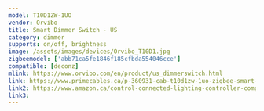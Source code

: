 ```yaml
---
model: T10D1ZW-1UO
vendor: Orvibo
title: Smart Dimmer Switch - US
category: dimmer
supports: on/off, brightness
image: /assets/images/devices/Orvibo_T10D1.jpg
zigbeemodel: ['abb71ca5fe1846f185cfbda554046cce']
compatible: [deconz]
mlink: https://www.orvibo.com/en/product/us_dimmerswitch.html
link: https://www.primecables.ca/p-360931-cab-t10d1zw-1uo-zigbee-smart-dimmerus-type-neutral-120v500va-orvibo
link2: https://www.amazon.ca/control-connected-lighting-controller-compliant/dp/B01N11OJ1W
link3: 
---
```

